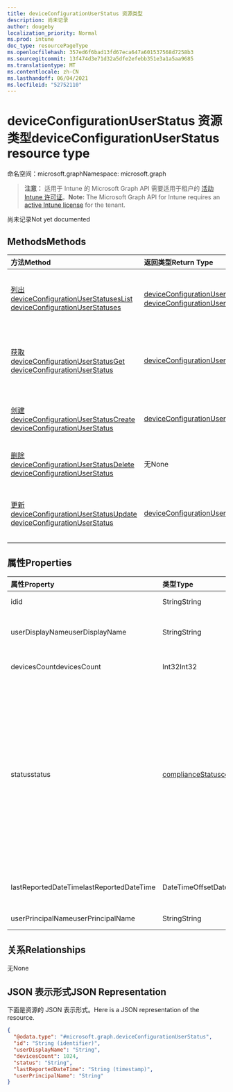 ```yaml
---
title: deviceConfigurationUserStatus 资源类型
description: 尚未记录
author: dougeby
localization_priority: Normal
ms.prod: intune
doc_type: resourcePageType
ms.openlocfilehash: 357ed6f6bad13fd67eca647a601537568d7258b3
ms.sourcegitcommit: 13f474d3e71d32a5dfe2efebb351e3a1a5aa9685
ms.translationtype: MT
ms.contentlocale: zh-CN
ms.lasthandoff: 06/04/2021
ms.locfileid: "52752110"
---
```

# <a name="deviceconfigurationuserstatus-resource-type"></a><span data-ttu-id="1c3d5-103">deviceConfigurationUserStatus 资源类型</span><span class="sxs-lookup"><span data-stu-id="1c3d5-103">deviceConfigurationUserStatus resource type</span></span>

<span data-ttu-id="1c3d5-104">命名空间：microsoft.graph</span><span class="sxs-lookup"><span data-stu-id="1c3d5-104">Namespace: microsoft.graph</span></span>

> <span data-ttu-id="1c3d5-105">**注意：** 适用于 Intune 的 Microsoft Graph API 需要适用于租户的 [活动 Intune 许可证](https://go.microsoft.com/fwlink/?linkid=839381)。</span><span class="sxs-lookup"><span data-stu-id="1c3d5-105">**Note:** The Microsoft Graph API for Intune requires an [active Intune license](https://go.microsoft.com/fwlink/?linkid=839381) for the tenant.</span></span>

<span data-ttu-id="1c3d5-106">尚未记录</span><span class="sxs-lookup"><span data-stu-id="1c3d5-106">Not yet documented</span></span>

## <a name="methods"></a><span data-ttu-id="1c3d5-107">Methods</span><span class="sxs-lookup"><span data-stu-id="1c3d5-107">Methods</span></span>
|<span data-ttu-id="1c3d5-108">方法</span><span class="sxs-lookup"><span data-stu-id="1c3d5-108">Method</span></span>|<span data-ttu-id="1c3d5-109">返回类型</span><span class="sxs-lookup"><span data-stu-id="1c3d5-109">Return Type</span></span>|<span data-ttu-id="1c3d5-110">Description</span><span class="sxs-lookup"><span data-stu-id="1c3d5-110">Description</span></span>|
|:---|:---|:---|
|[<span data-ttu-id="1c3d5-111">列出 deviceConfigurationUserStatuses</span><span class="sxs-lookup"><span data-stu-id="1c3d5-111">List deviceConfigurationUserStatuses</span></span>](../api/intune-deviceconfig-deviceconfigurationuserstatus-list.md)|<span data-ttu-id="1c3d5-112">[deviceConfigurationUserStatus](../resources/intune-deviceconfig-deviceconfigurationuserstatus.md) 集合</span><span class="sxs-lookup"><span data-stu-id="1c3d5-112">[deviceConfigurationUserStatus](../resources/intune-deviceconfig-deviceconfigurationuserstatus.md) collection</span></span>|<span data-ttu-id="1c3d5-113">列出 [deviceConfigurationUserStatus](../resources/intune-deviceconfig-deviceconfigurationuserstatus.md) 对象的属性和关系。</span><span class="sxs-lookup"><span data-stu-id="1c3d5-113">List properties and relationships of the [deviceConfigurationUserStatus](../resources/intune-deviceconfig-deviceconfigurationuserstatus.md) objects.</span></span>|
|[<span data-ttu-id="1c3d5-114">获取 deviceConfigurationUserStatus</span><span class="sxs-lookup"><span data-stu-id="1c3d5-114">Get deviceConfigurationUserStatus</span></span>](../api/intune-deviceconfig-deviceconfigurationuserstatus-get.md)|[<span data-ttu-id="1c3d5-115">deviceConfigurationUserStatus</span><span class="sxs-lookup"><span data-stu-id="1c3d5-115">deviceConfigurationUserStatus</span></span>](../resources/intune-deviceconfig-deviceconfigurationuserstatus.md)|<span data-ttu-id="1c3d5-116">读取 [deviceConfigurationUserStatus](../resources/intune-deviceconfig-deviceconfigurationuserstatus.md) 对象的属性和关系。</span><span class="sxs-lookup"><span data-stu-id="1c3d5-116">Read properties and relationships of the [deviceConfigurationUserStatus](../resources/intune-deviceconfig-deviceconfigurationuserstatus.md) object.</span></span>|
|[<span data-ttu-id="1c3d5-117">创建 deviceConfigurationUserStatus</span><span class="sxs-lookup"><span data-stu-id="1c3d5-117">Create deviceConfigurationUserStatus</span></span>](../api/intune-deviceconfig-deviceconfigurationuserstatus-create.md)|[<span data-ttu-id="1c3d5-118">deviceConfigurationUserStatus</span><span class="sxs-lookup"><span data-stu-id="1c3d5-118">deviceConfigurationUserStatus</span></span>](../resources/intune-deviceconfig-deviceconfigurationuserstatus.md)|<span data-ttu-id="1c3d5-119">创建新的 [deviceConfigurationUserStatus](../resources/intune-deviceconfig-deviceconfigurationuserstatus.md) 对象。</span><span class="sxs-lookup"><span data-stu-id="1c3d5-119">Create a new [deviceConfigurationUserStatus](../resources/intune-deviceconfig-deviceconfigurationuserstatus.md) object.</span></span>|
|[<span data-ttu-id="1c3d5-120">删除 deviceConfigurationUserStatus</span><span class="sxs-lookup"><span data-stu-id="1c3d5-120">Delete deviceConfigurationUserStatus</span></span>](../api/intune-deviceconfig-deviceconfigurationuserstatus-delete.md)|<span data-ttu-id="1c3d5-121">无</span><span class="sxs-lookup"><span data-stu-id="1c3d5-121">None</span></span>|<span data-ttu-id="1c3d5-122">删除 [deviceConfigurationUserStatus](../resources/intune-deviceconfig-deviceconfigurationuserstatus.md)。</span><span class="sxs-lookup"><span data-stu-id="1c3d5-122">Deletes a [deviceConfigurationUserStatus](../resources/intune-deviceconfig-deviceconfigurationuserstatus.md).</span></span>|
|[<span data-ttu-id="1c3d5-123">更新 deviceConfigurationUserStatus</span><span class="sxs-lookup"><span data-stu-id="1c3d5-123">Update deviceConfigurationUserStatus</span></span>](../api/intune-deviceconfig-deviceconfigurationuserstatus-update.md)|[<span data-ttu-id="1c3d5-124">deviceConfigurationUserStatus</span><span class="sxs-lookup"><span data-stu-id="1c3d5-124">deviceConfigurationUserStatus</span></span>](../resources/intune-deviceconfig-deviceconfigurationuserstatus.md)|<span data-ttu-id="1c3d5-125">更新 [deviceConfigurationUserStatus](../resources/intune-deviceconfig-deviceconfigurationuserstatus.md) 对象的属性。</span><span class="sxs-lookup"><span data-stu-id="1c3d5-125">Update the properties of a [deviceConfigurationUserStatus](../resources/intune-deviceconfig-deviceconfigurationuserstatus.md) object.</span></span>|

## <a name="properties"></a><span data-ttu-id="1c3d5-126">属性</span><span class="sxs-lookup"><span data-stu-id="1c3d5-126">Properties</span></span>
|<span data-ttu-id="1c3d5-127">属性</span><span class="sxs-lookup"><span data-stu-id="1c3d5-127">Property</span></span>|<span data-ttu-id="1c3d5-128">类型</span><span class="sxs-lookup"><span data-stu-id="1c3d5-128">Type</span></span>|<span data-ttu-id="1c3d5-129">说明</span><span class="sxs-lookup"><span data-stu-id="1c3d5-129">Description</span></span>|
|:---|:---|:---|
|<span data-ttu-id="1c3d5-130">id</span><span class="sxs-lookup"><span data-stu-id="1c3d5-130">id</span></span>|<span data-ttu-id="1c3d5-131">String</span><span class="sxs-lookup"><span data-stu-id="1c3d5-131">String</span></span>|<span data-ttu-id="1c3d5-132">实体的键。</span><span class="sxs-lookup"><span data-stu-id="1c3d5-132">Key of the entity.</span></span>|
|<span data-ttu-id="1c3d5-133">userDisplayName</span><span class="sxs-lookup"><span data-stu-id="1c3d5-133">userDisplayName</span></span>|<span data-ttu-id="1c3d5-134">String</span><span class="sxs-lookup"><span data-stu-id="1c3d5-134">String</span></span>|<span data-ttu-id="1c3d5-135">DevicePolicyStatus 的用户名。</span><span class="sxs-lookup"><span data-stu-id="1c3d5-135">User name of the DevicePolicyStatus.</span></span>|
|<span data-ttu-id="1c3d5-136">devicesCount</span><span class="sxs-lookup"><span data-stu-id="1c3d5-136">devicesCount</span></span>|<span data-ttu-id="1c3d5-137">Int32</span><span class="sxs-lookup"><span data-stu-id="1c3d5-137">Int32</span></span>|<span data-ttu-id="1c3d5-138">该用户的设备计数。</span><span class="sxs-lookup"><span data-stu-id="1c3d5-138">Devices count for that user.</span></span>|
|<span data-ttu-id="1c3d5-139">status</span><span class="sxs-lookup"><span data-stu-id="1c3d5-139">status</span></span>|[<span data-ttu-id="1c3d5-140">complianceStatus</span><span class="sxs-lookup"><span data-stu-id="1c3d5-140">complianceStatus</span></span>](../resources/intune-shared-compliancestatus.md)|<span data-ttu-id="1c3d5-141">策略报告的符合性状态。</span><span class="sxs-lookup"><span data-stu-id="1c3d5-141">Compliance status of the policy report.</span></span> <span data-ttu-id="1c3d5-142">可取值为：`unknown`、`notApplicable`、`compliant`、`remediated`、`nonCompliant`、`error`、`conflict`、`notAssigned`。</span><span class="sxs-lookup"><span data-stu-id="1c3d5-142">Possible values are: `unknown`, `notApplicable`, `compliant`, `remediated`, `nonCompliant`, `error`, `conflict`, `notAssigned`.</span></span>|
|<span data-ttu-id="1c3d5-143">lastReportedDateTime</span><span class="sxs-lookup"><span data-stu-id="1c3d5-143">lastReportedDateTime</span></span>|<span data-ttu-id="1c3d5-144">DateTimeOffset</span><span class="sxs-lookup"><span data-stu-id="1c3d5-144">DateTimeOffset</span></span>|<span data-ttu-id="1c3d5-145">策略报告的上次修改日期时间。</span><span class="sxs-lookup"><span data-stu-id="1c3d5-145">Last modified date time of the policy report.</span></span>|
|<span data-ttu-id="1c3d5-146">userPrincipalName</span><span class="sxs-lookup"><span data-stu-id="1c3d5-146">userPrincipalName</span></span>|<span data-ttu-id="1c3d5-147">String</span><span class="sxs-lookup"><span data-stu-id="1c3d5-147">String</span></span>|<span data-ttu-id="1c3d5-148">UserPrincipalName。</span><span class="sxs-lookup"><span data-stu-id="1c3d5-148">UserPrincipalName.</span></span>|

## <a name="relationships"></a><span data-ttu-id="1c3d5-149">关系</span><span class="sxs-lookup"><span data-stu-id="1c3d5-149">Relationships</span></span>
<span data-ttu-id="1c3d5-150">无</span><span class="sxs-lookup"><span data-stu-id="1c3d5-150">None</span></span>

## <a name="json-representation"></a><span data-ttu-id="1c3d5-151">JSON 表示形式</span><span class="sxs-lookup"><span data-stu-id="1c3d5-151">JSON Representation</span></span>
<span data-ttu-id="1c3d5-152">下面是资源的 JSON 表示形式。</span><span class="sxs-lookup"><span data-stu-id="1c3d5-152">Here is a JSON representation of the resource.</span></span>
<!-- {
  "blockType": "resource",
  "keyProperty": "id",
  "@odata.type": "microsoft.graph.deviceConfigurationUserStatus"
}
-->
``` json
{
  "@odata.type": "#microsoft.graph.deviceConfigurationUserStatus",
  "id": "String (identifier)",
  "userDisplayName": "String",
  "devicesCount": 1024,
  "status": "String",
  "lastReportedDateTime": "String (timestamp)",
  "userPrincipalName": "String"
}
```




